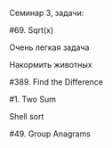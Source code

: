 Семинар 3, задачи:

#69. Sqrt(x)

Очень легкая задача

Накормить животных

#389. Find the Difference

#1. Two Sum

Shell sort

#49. Group Anagrams
